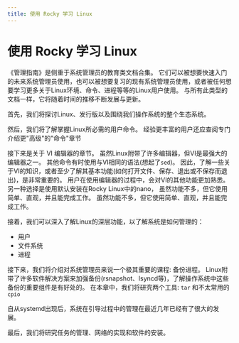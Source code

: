 ```yaml
---
title: 使用 Rocky 学习 Linux
---
```


# 使用 Rocky 学习 Linux

《管理指南》是侧重于系统管理员的教育类文档合集。 它们可以被想要快速入门的未来系统管理员使用，也可以被想要复习的现有系统管理员使用，或者被任何想要学习更多关于Linux环境、命令、进程等等的Linux用户使用。 与所有此类型的文档一样，它将随着时间的推移不断发展与更新。

首先，我们将探讨Linux、发行版以及围绕我们操作系统的整个生态系统。

然后，我们将了解掌握Linux所必需的用户命令。 经验更丰富的用户还应查阅专门介绍更"高级"的"命令"章节

接下来是关于 VI 编辑器的章节。 虽然Linux附带了许多编辑器，但VI是最强大的编辑器之一。 其他命令有时使用与VI相同的语法(想起了`sed`)。 因此，了解一些关于VI的知识，或者至少了解其基本功能(如何打开文件、保存、退出或不保存而退出)，是非常重要的。 用户在使用编辑器的过程中，会对VI的其他功能更加熟悉。 另一种选择是使用默认安装在Rocky Linux中的nano， 虽然功能不多，但它使用简单、直观，并且能完成工作。 虽然功能不多，但它使用简单、直观，并且能完成工作。

接着，我们可以深入了解Linux的深层功能，以了解系统是如何管理的：

* 用户
* 文件系统
* 进程

接下来，我们将介绍对系统管理员来说一个极其重要的课程: 备份进程。 Linux附带了许多软件解决方案来加强备份(rsnapshot、lsyncd等)，了解操作系统中这些备份的重要组件是有好处的。 在本章中，我们将研究两个工具: `tar` 和不太常用的 `cpio`

自从systemd出现后，系统在引导过程中的管理在最近几年已经有了很大的发展。


最后，我们将研究任务的管理、网络的实现和软件的安装。

